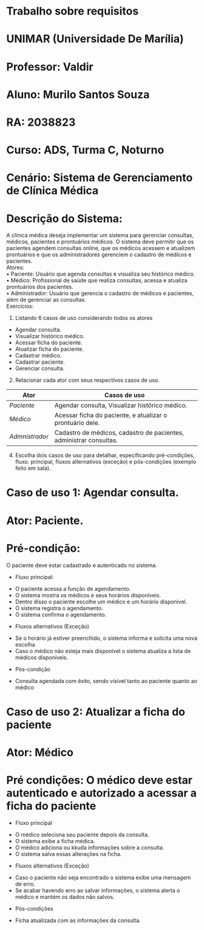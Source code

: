# Trabalho sobre requisitos
# UNIMAR (Universidade De Marília)
# Professor: Valdir
# Aluno: Murilo Santos Souza
# RA: 2038823 
# Curso: ADS, Turma C, Noturno
# Cenário: Sistema de Gerenciamento de Clínica Médica  
# Descrição do Sistema: 
A clínica médica deseja implementar um sistema para gerenciar consultas, médicos, 
pacientes e prontuários médicos. O sistema deve permitir que os pacientes agendem 
consultas online, que os médicos acessem e atualizem prontuários e que os 
administradores gerenciem o cadastro de médicos e pacientes.  
Atores:  
• Paciente: Usuário que agenda consultas e visualiza seu histórico médico.  
• Médico: Profissional de saúde que realiza consultas, acessa e atualiza 
prontuários dos pacientes.  
• Administrador: Usuário que gerencia o cadastro de médicos e pacientes, além 
de gerenciar as consultas.  
Exercícios:  
1. Listando 6 casos de uso considerando todos os atores
- Agendar consulta.
- Visualizar histórico médico.
- Acessar ficha do paciente.
- Atualizar ficha do paciente.
- Cadastrar médico.
- Cadastrar paciente.
- Gerenciar consulta.


2. Relacionar cada ator com seus respectivos casos de uso.

| Ator| Casos de uso |
|---|---|
| *Paciente*  | Agendar consulta, Visualizar histórico médico. |
| *Médico* | Acessar ficha do paciente, e atualizar o prontuário dele. |
| *Admnistrador* |Cadastro de médicos, cadastro de pacientes, administrar consultas. |

4. Escolha dois casos de uso para detalhar, especificando pré-condições, fluxo.
principal, fluxos alternativos (exceção) e pós-condições (exemplo feito em sala).
# Caso de uso 1: Agendar consulta.
# Ator: Paciente.
# Pré-condição:
O paciente deve estar cadastrado e autenticado no sistema.
- Fluxo principal:
* O paciente acessa a função de agendamento.
* O sistema mostra os médicos e seus horários disponíveis.
* Dentro disso o paciente escolhe um médico e um horário disponível.
* O sistema registra o agendamento.
* O sistema confirma o agendamento.
- Fluxos alternativos (Exceção)
* Se o horário já estiver preenchido, o sistema informa e solicita uma nova escolha
* Caso o médico não esteja mais disponível o sistema atualiza a lista de médicos disponíveis.
- Pós-condição
* Consulta agendada com êxito, sendo vísivel tanto ao paciente quanto ao médico
# Caso de uso 2: Atualizar a ficha do paciente
# Ator: Médico
# Pré condições: O médico deve estar autenticado e autorizado a acessar a ficha do paciente
- Fluxo principal
* O médico seleciona seu paciente depois da consulta.
* O sistema exibe a ficha médica.
* O médico adiciona ou kkuda informações sobre a consulta.
* O sistema salva essas alterações na ficha.
- Fluxos alternativos (Exceção)
* Caso o paciente não seja encontrado o sistema exibe uma mensagem de erro.
* Se acabar havendo erro ao salvar informações, o sistema alerta o médico e mantém os dados não salvos.
- Pós-condições
* Ficha atualizada com as informações da consulta.


